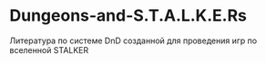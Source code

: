 # Dungeons-and-S.T.A.L.K.E.Rs
Литература по системе DnD созданной для проведения игр по вселенной STALKER
